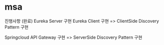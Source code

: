 # msa
진행사항 (완료)
  Eureka Server 구현
  Eureka Client 구현
  => ClientSide Discovery Pattern 구현
  
  Springcloud API Gateway 구현
  => ServerSide Discovery Pattern 구현
  
